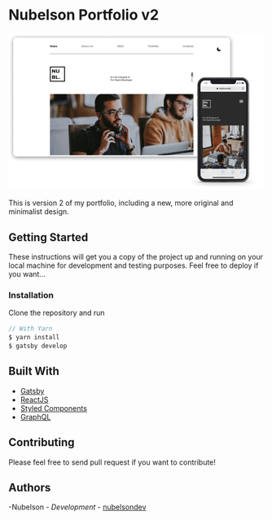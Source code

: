 # Nubelson Portfolio v2

![Portfolio Preview](./thumbnail.png)

This is version 2 of my portfolio, including a new, more original and minimalist design.

## Getting Started

These instructions will get you a copy of the project up and running on your local machine for development and testing purposes. Feel free to deploy if you want...

### Installation

Clone the repository and run

```javascript
// With Yarn
$ yarn install
$ gatsby develop
```

## Built With

-   [Gatsby](https://www.gatsbyjs.org/)
-   [ReactJS](https://reactjs.org/)
-   [Styled Components](https://styled-components.com/)
-   [GraphQL](https://graphql.org/)

## Contributing

Please feel free to send pull request if you want to contribute!

## Authors

-Nubelson - _Development_ - [nubelsondev](https://github.com/nubelsondev)
